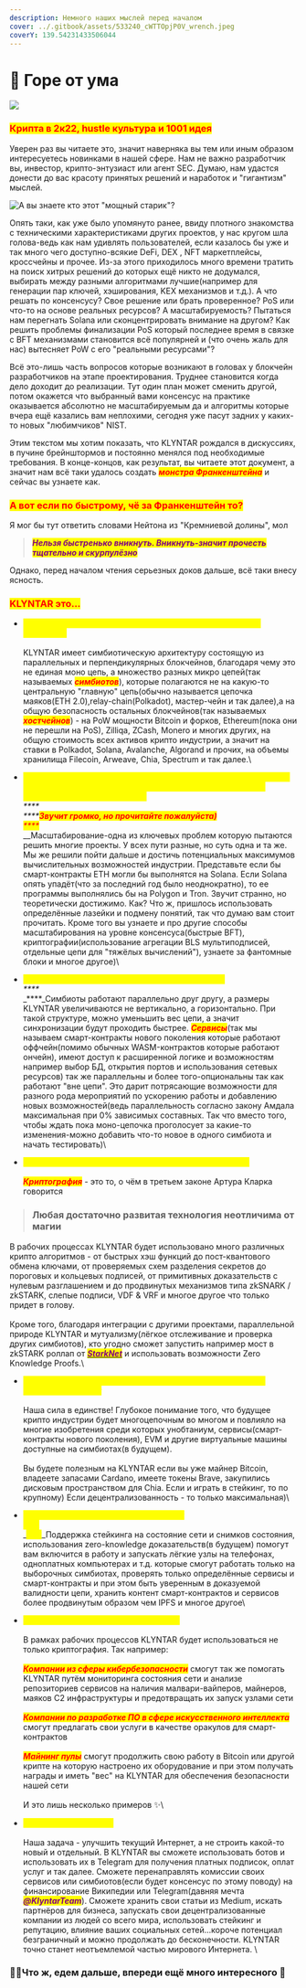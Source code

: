 ```yaml
---
description: Немного наших мыслей перед началом
cover: ../.gitbook/assets/533240_cWTTOpjP0V_wrench.jpeg
coverY: 139.54231433506044
---
```


# 🧠 Горе от ума

![](../.gitbook/assets/cb0586c52d9c39c873e43de91c59c39c.jpg)

### <mark style="color:red;">Крипта в 2к22, hustle культура и 1001 идея</mark>

Уверен раз вы читаете это, значит наверняка вы тем или иным образом интересуетесь новинками в нашей сфере. Нам не важно разработчик вы, инвестор, крипто-энтузиаст или агент SEC. Думаю, нам удастся донести до вас красоту принятых решений и наработок и "гигантизм" мыслей.

![А вы знаете кто этот "мощный старик"?](../.gitbook/assets/hqdefault.jpg)

Опять таки, как уже было упомянуто ранее, ввиду плотного знакомства с техническими характеристиками других проектов, у нас кругом шла голова-ведь как нам удивлять пользователей, если казалось бы уже и так много чего доступно-всякие DeFi, DEX , NFT маркетплейсы, кроссчейны и прочее. Из-за этого приходилось много времени тратить на поиск хитрых решений до которых ещё никто не додумался, выбирать между разными алгоритмами лучшие(например для генерации пар ключей, хэширования, KEX механизмов и т.д.). А что решать по консенсусу? Свое решение или брать проверенное? PoS или что-то на основе реальных ресурсов? А масштабируемость? Пытаться нам перегнать Solana или сконцентрировать внимание на другом? Как решить проблемы финализации PoS который последнее время в связке с BFT механизмами становится всё популярней и (что очень жаль для нас) вытесняет PoW с его "реальными ресурсами"?

Всё это-лишь часть вопросов которые возникают в головах у блокчейн разработчиков на этапе проектирования. Труднее становится когда дело доходит до реализации. Тут один план может сменить другой, потом окажется что выбранный вами консенсус на практике оказывается абсолютно не масштабируемым да и алгоритмы которые вчера ещё казались вам неплохими, сегодня уже пасут задних у каких-то новых "любимчиков" NIST.

Этим текстом мы хотим показать, что KLYNTAR рождался в дискуссиях, в пучине брейнштормов и постоянно менялся под необходимые требования. В конце-концов, как результат, вы читаете этот документ, а значит нам всё таки удалось создать _<mark style="color:red;">**монстра Франкенштейна**</mark>_ и сейчас вы узнаете как.

### <mark style="color:red;">А вот если по быстрому, чё за Франкенштейн то?</mark>

Я мог бы тут ответить словами Нейтона из "Кремниевой долины", мол

> _<mark style="color:purple;">**Нельзя быстренько вникнуть. Вникнуть-значит прочесть тщательно и скурпулёзно**</mark>_

Однако, перед началом чтения серьезных доков дальше, всё таки внесу ясность.

### <mark style="color:red;">KLYNTAR это...</mark>

* _<mark style="color:yellow;">**Проект, который полагается на безопасность всей крипто индустрии**</mark>_\
  \
  KLYNTAR имеет симбиотическую архитектуру состоящую из параллельных и перпендикулярных блокчейнов, благодаря чему это не единая моно цепь, а множество разных микро цепей(так называемых _<mark style="color:red;">**симбиотов**</mark>_), которые полагаются не на какую-то центральную "главную" цепь(обычно называется цепочка маяков(ETH 2.0),relay-chain(Polkadot), мастер-чейн и так далее),а на общую безопасность остальных блокчейнов(так называемых _<mark style="color:red;">**хостчейнов**</mark>_) - на PoW мощности Bitcoin и форков, Ethereum(пока они не перешли на PoS), Zilliqa, ZCash, Monero и многих других, на общую стоимость всех активов крипто индустрии, а значит на ставки в Polkadot, Solana, Avalanche, Algorand и прочих, на объемы хранилища Filecoin, Arweave, Chia, Spectrum и так далее.\

* _<mark style="color:yellow;">**Проект который имеет максимальную теоретически возможную скорость и полагается на скорость всех блокчейнов(да, да больше чем у Solana или TON)**</mark>_\
  _****_\
  _****<mark style="color:red;">**Звучит громко, но прочитайте пожалуйста)**</mark>_\
  _<mark style="color:red;">****</mark>_\
  _<mark style="color:red;">****</mark>****_Масштабирование-одна из ключевых проблем которую пытаются решить многие проекты. У всех пути разные, но суть одна и та же. Мы же решили пойти дальше и достичь потенциальных максимумов вычислительных возможностей индустрии. Представьте если бы смарт-контракты ETH могли бы выполнятся на Solana. Если Solana опять упадёт(что за последний год было неоднократно), то ее программы выполнялись бы на Polygon и Tron. Звучит странно, но теоретически достижимо. Как? Что ж, пришлось использовать определённые лазейки и подмену понятий, так что думаю вам стоит прочитать. Кроме того вы узнаете и про другие способы масштабирования на уровне консенсуса(быстрые BFT), криптографии(использование агрегации BLS мультиподписей, отдельные цепи для "тяжёлых вычислений"), узнаете за фантомные блоки и многое другое)\

* _<mark style="color:yellow;">**Проект с максимальным уровнем параллелизма**</mark>_\
  _****_\
  _****_Симбиоты работают параллельно друг другу, а размеры KLYNTAR увеличиваются не вертикально, а горизонтально. При такой структуре, можно уменьшить вес цепи, а значит синхронизации будут проходить быстрее. _<mark style="color:red;">**Сервисы**</mark>_(так мы называем смарт-контракты нового поколения которые работают оффчейн(помимо обычных WASM-контрактов которые работают ончейн), имеют доступ к расширенной логике и возможностям например выбор БД, открытия портов и использования сетевых ресурсов) так же параллельны и более того-опциональны так как работают "вне цепи". Это дарит потрясающие возможности для разного рода мероприятий по ускорению работы и добавлению новых возможностей(ведь параллельность согласно закону Амдала максимальная при 0% зависимых составных. Так что вместо того, чтобы ждать пока моно-цепочка проголосует за какие-то изменения-можно добавить что-то новое в одного симбиота и начать тестировать)\

* _<mark style="color:yellow;">**Проект который не просто так имеет префикс "крипто"**</mark>_\
  \
  _<mark style="color:red;">**Криптография**</mark>_ - это то, о чём в третьем законе Артура Кларка говорится

> ### Любая достаточно развитая технология неотличима от магии

В рабочих процессах KLYNTAR будет использовано много различных крипто алгоритмов - от быстрых хэш функций до пост-квантового обмена ключами, от проверяемых схем разделения секретов до пороговых и кольцевых подписей, от примитивных доказательств с нулевым разглашением и до продвинутых механизмов типа zkSNARK / zkSTARK, слепые подписи, VDF & VRF и многое другое что только придет в голову.\
\
Кроме того, благодаря интеграции с другими проектами, параллельной природе KLYNTAR и мутуализму(лёгкое отслеживание и проверка других симбиотов), кто угодно сможет запустить например мост в zkSTARK роллап от [_<mark style="color:purple;">**StarkNet**</mark>_](https://starkware.co/starknet/) и использовать возможности Zero Knowledge Proofs.\


* _<mark style="color:yellow;">**Проект который поддерживает мультицепочное будущее и мультичейн логику**</mark>_\
  \
  Наша сила в единстве! Глубокое понимание того, что будущее крипто индустрии будет многоцепочным во многом и повлияло на многие изобретения среди которых унобтаниум, сервисы(смарт-контракты нового поколения), EVM и другие виртуальные машины доступные на симбиотах(в будущем).\
  \
  Вы будете полезным на KLYNTAR если вы уже майнер Bitcoin, владеете запасами Cardano, имеете токены Brave, закупились дисковым пространством для Chia. Если и играть в стейкинг, то по крупному) Если децентрализованность - то только максимальная)\

* _<mark style="color:yellow;">**Приносите пользу с любого устройства**</mark>_\
  _<mark style="color:yellow;">****</mark>_\
  _<mark style="color:yellow;">****</mark>_Поддержка стейкинга на состояние сети и снимков состояния, использования zero-knowledge доказательств(в будущем) помогут вам включится в работу и запускать лёгкие узлы на телефонах, одноплатных компьютерах и т.д. которые смогут работать только на выборочных симбиотах, проверять только определённые сервисы и смарт-контракты и при этом быть уверенным в доказуемой валидности цепи, хранить контент смарт-контрактов и сервисов более продвинутым образом чем IPFS и многое другое\

* _<mark style="color:yellow;">**Наука и технологии - основа KLYNTAR**</mark>_\
  \
  В рамках рабочих процессов KLYNTAR будет использоваться не только криптография. Так например:\
  \
  _<mark style="color:red;">**Компании из сферы кибербезопасности**</mark>_ смогут так же помогать KLYNTAR путём мониторинга состояния сети и анализе репозиториев сервисов на наличия малвари-вайперов, майнеров, маяков C2 инфраструктуры и предотвращать их запуск узлами сети \
  \
  _<mark style="color:red;">**Компании по разработке ПО в сфере искусственного интеллекта**</mark>_ смогут предлагать свои услуги в качестве оракулов для смарт-контрактов\
  \
  _<mark style="color:red;">**Майнинг пулы**</mark>_ смогут продолжить свою работу в Bitcoin или другой крипте на которую настроено их оборудование и при этом получать награды и иметь "вес" на KLYNTAR для обеспечения безопасности нашей сети\
  \
  И это лишь несколько примеров ✨\

* _<mark style="color:yellow;">**Web3 свернул не туда**</mark>_\
  \
  Наша задача - улучшить текущий Интернет, а не строить какой-то новый и отдельный. В KLYNTAR вы сможете использовать ботов и использовать их в Telegram для получения платных подписок, оплат услуг и так далее. Сможете перенаправлять комиссии своих сервисов или симбиотов(если будет консенсус по этому поводу) на финансирование Википедии или Telegram(давняя мечта _<mark style="color:purple;">**@KlyntarTeam**</mark>_). Сможете хранить свои статьи из Medium, искать партнёров для бизнеса, запускать свои децентрализованные компании из людей со всего мира, использовать стейкинг и репутацию, влияние ваших социальных сетей...короче потенциал безграничный и можно продолжать до бесконечности. KLYNTAR точно станет неотъемлемой частью мирового Интернета. \


### 👨‍🚀Что ж, едем дальше, впереди ещё много интересного 🤖


